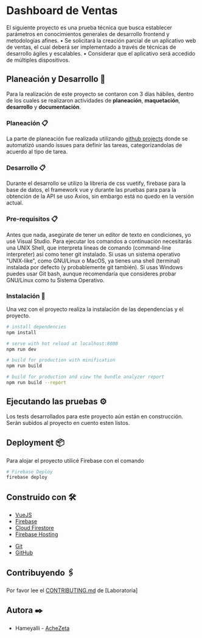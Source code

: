 # Dashboard de Ventas

El siguiente proyecto es una prueba técnica que busca establecer parámetros en
conocimientos generales de desarrollo frontend y metodologías
afines.
• Se solicitará la creación parcial de un aplicativo web de ventas, el
cual deberá ser implementado a través de técnicas de desarrollo
ágiles y escalables.
• Considerar que el aplicativo será accedido de múltiples dispositivos.

## Planeación  y Desarrollo 🚀

Para la realización de este proyecto se contaron con 3 días hábiles, dentro de los cuales se realizaron actividades de **planeación**, **maquetación**, **desarrollo** y **documentación**.

### Planeación 📋

La parte de planeación fue realizada utilizando [github projects](https://github.com/AcheZeta/dashboardVentas/projects/1?fullscreen=true) donde se automatizó usando issues para definir las tareas, categorizandolas de acuerdo al tipo de tarea. 

### Desarrollo 📋

Durante el desarrollo se utilizo la libreria de css vuetify, firebase para la base de datos, el framework vue y durante las pruebas para para la obtención de la API se uso Axios, sin embargo está no quedo en la versión actual.

### Pre-requisitos 📋

Antes que nada, asegúrate de tener un  editor de texto en condiciones, yo usé Visual Studio.
Para ejecutar los comandos a continuación necesitarás una  UNIX Shell, que interpreta líneas de comando (command-line interpreter) así como tener git instalado. Si usas un sistema operativo "UNIX-like", como GNU/Linux o MacOS, ya tienes una shell (terminal) instalada por defecto (y probablemente git también). Si usas Windows puedes usar Git bash, aunque recomendaría que consideres probar  GNU/Linux como tu Sistema Operativo.

### Instalación 🔧

Una vez con el proyecto realiza la instalación de las dependencias y el proyecto.

``` bash
# install dependencies
npm install

# serve with hot reload at localhost:8080
npm run dev

# build for production with minification
npm run build

# build for production and view the bundle analyzer report
npm run build --report
```


## Ejecutando las pruebas ⚙️

Los tests desarrollados para este proyecto aún están en construcción.
Serán subidos al proyecto en cuento esten listos. 

## Deployment 📦

Para alojar el proyecto utilicé Firebase con el comando

``` bash
# Firebase Deploy
firebase deploy
```

## Construido con 🛠️

* [VueJS](https://vuejs.org/)
* [Firebase](https://firebase.google.com/)
* [Cloud Firestore](https://firebase.google.com/docs/firestore)
* [Firebase Hosting](https://firebase.google.com/docs/hosting)
- [Git](https://git-scm.com/)
- [GitHub](https://github.com/)

## Contribuyendo 🖇️

Por favor lee el [CONTRIBUTING.md](https://github.com/Laboratoria/curricula-js/blob/master/CONTRIBUTING.md) de [Laboratoria]

## Autora ✒️

- Hameyalli - [AcheZeta](https://github.com/AcheZeta)

